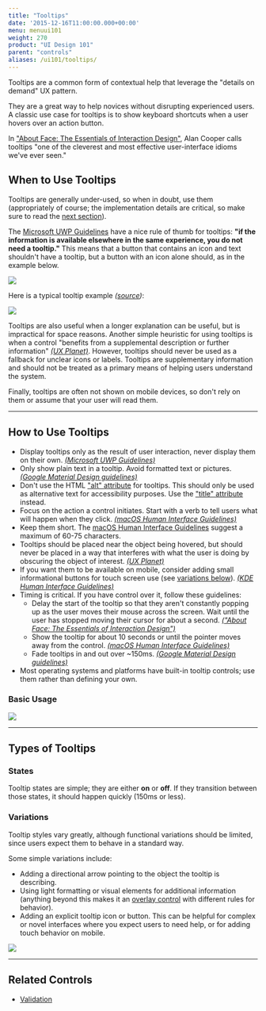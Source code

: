 ```yaml
---
title: "Tooltips"
date: '2015-12-16T11:00:00.000+00:00'
menu: menuui101
weight: 270
product: "UI Design 101"
parent: "controls"
aliases: /ui101/tooltips/
---
```


Tooltips are a common form of contextual help that leverage the "details on demand" UX pattern.<!--more-->

They are a great way to help novices without disrupting experienced users. A classic use case for tooltips is to show keyboard shortcuts when a user hovers over an action button.

In ["About Face: The Essentials of Interaction Design"](https://www.amazon.com/dp/1118766571/), Alan Cooper calls tooltips "one of the cleverest and most effective user-interface idioms we've ever seen."

## When to Use Tooltips

Tooltips are generally under-used, so when in doubt, use them (appropriately of course; the implementation details are critical, so make sure to read the [next section](#how-to-use-tooltips)).

The [Microsoft UWP Guidelines](https://docs.microsoft.com/en-us/windows/uwp/controls-and-patterns/tooltips) have a nice rule of thumb for tooltips: **"if the information is available elsewhere in the same experience, you do not need a tooltip."** This means that a button that contains an icon and text shouldn't have a tooltip, but a button with an icon alone should, as in the example below.

![](//media.balsamiq.com/img/support/tutorials/ui101/tooltips-whentouse.png)

Here is a typical tooltip example *([source](https://docs.microsoft.com/en-us/windows/uwp/controls-and-patterns/tooltips#example))*:

![](//media.balsamiq.com/img/support/tutorials/ui101/bing-tooltips.png)

Tooltips are also useful when a longer explanation can be useful, but is impractical for space reasons. Another simple heuristic for using tooltips is when a control "benefits from a supplemental description or further information" [*(UX Planet)*](https://uxplanet.org/tooltips-in-ui-design-f63e117aa3d1). However, tooltips should never be used as a fallback for unclear icons or labels. Tooltips are supplementary information and should not be treated as a primary means of helping users understand the system.

Finally, tooltips are often not shown on mobile devices, so don't rely on them or assume that your user will read them.

---

## How to Use Tooltips

* Display tooltips only as the result of user interaction, never display them on their own. [*(Microsoft UWP Guidelines)*](https://docs.microsoft.com/en-us/windows/uwp/controls-and-patterns/tooltips)
* Only show plain text in a tooltip. Avoid formatted text or pictures. [*(Google Material Design guidelines)*](https://material.io/guidelines/components/tooltips.html)
* Don't use the HTML ["alt" attribute](https://www.w3schools.com/tags/att_alt.asp) for tooltips. This should only be used as alternative text for accessibility purposes. Use the ["title" attribute](https://www.w3schools.com/tags/att_title.asp) instead.
* Focus on the action a control initiates. Start with a verb to tell users what will happen when they click. [*(macOS Human Interface Guidelines)*](https://developer.apple.com/macos/human-interface-guidelines/user-interaction/help/)
* Keep them short. The [macOS Human Interface Guidelines](https://developer.apple.com/macos/human-interface-guidelines/user-interaction/help/) suggest a maximum of 60-75 characters.
* Tooltips should be placed near the object being hovered, but should never be placed in a way that interferes with what the user is doing by obscuring the object of interest. [*(UX Planet)*](https://uxplanet.org/tooltips-in-ui-design-f63e117aa3d1)
* If you want them to be available on mobile, consider adding small informational buttons for touch screen use (see [variations below](#variations)). [*(KDE Human Interface Guidelines)*](https://community.kde.org/KDE_Visual_Design_Group/HIG/Tooltip)
* Timing is critical. If you have control over it, follow these guidelines:
	* Delay the start of the tooltip so that they aren't constantly popping up as the user moves their mouse across the screen. Wait until the user has stopped moving their cursor for about a second. [*("About Face: The Essentials of Interaction Design")*](https://www.amazon.com/dp/1118766571/)
	* Show the tooltip for about 10 seconds or until the pointer moves away from the control. [*(macOS Human Interface Guidelines)*](https://developer.apple.com/macos/human-interface-guidelines/user-interaction/help/)
	* Fade tooltips in and out over ~150ms. [*(Google Material Design guidelines)*](https://material.io/guidelines/components/tooltips.html)
* Most operating systems and platforms have built-in tooltip controls; use them rather than defining your own.




### Basic Usage

![](//media.balsamiq.com/img/support/tutorials/ui101/tooltips.png)

---

## Types of Tooltips

### States

Tooltip states are simple; they are either **on** or **off**. If they transition between those states, it should happen quickly (150ms or less).

### Variations

Tooltip styles vary greatly, although functional variations should be limited, since users expect them to behave in a standard way.

Some simple variations include:

* Adding a directional arrow pointing to the object the tooltip is describing.
* Using light formatting or visual elements for additional information (anything beyond this makes it an [overlay control](http://patternry.com/p=overlay/) with different rules for behavior).
* Adding an explicit tooltip icon or button. This can be helpful for complex or novel interfaces where you expect users to need help, or for adding touch behavior on mobile.

![](//media.balsamiq.com/img/support/tutorials/ui101/tooltips-variations.png)

---

## Related Controls

* [Validation](../validation/)
